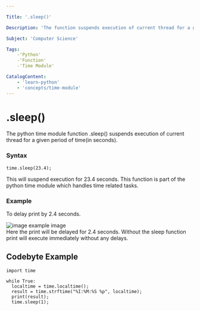 ```yaml
---

Title: '.sleep()'

Description: 'The function suspends execution of current thread for a given time.'

Subject: 'Computer Science'

Tags: 
    -'Python'
    -'Function'
    -'Time Module'

CatalogContent:
    - 'learn-python'
    - 'concepts/time-module'
---
```


# **.sleep()**
The python time module function .sleep() suspends execution of current thread for a given period of time(in seconds).

### **Syntax** 
`time.sleep(23.4);` 

This will suspend execution for 23.4 seconds.
This function is part of the python time module which handles time related tasks.

### **Example**
To delay print by 2.4 seconds.

![image example image](https://raw.githubusercontent.com/Codecademy/docs/main/media/sleepimage.png)  
Here the print will be delayed for 2.4 seconds. 
Without the sleep function print will execute immediately without any delays.

## Codebyte Example

```codebyte/python
import time

while True:
  localtime = time.localtime();
  result = time.strftime("%I:%M:%S %p", localtime);
  print(result);
  time.sleep(1);

```